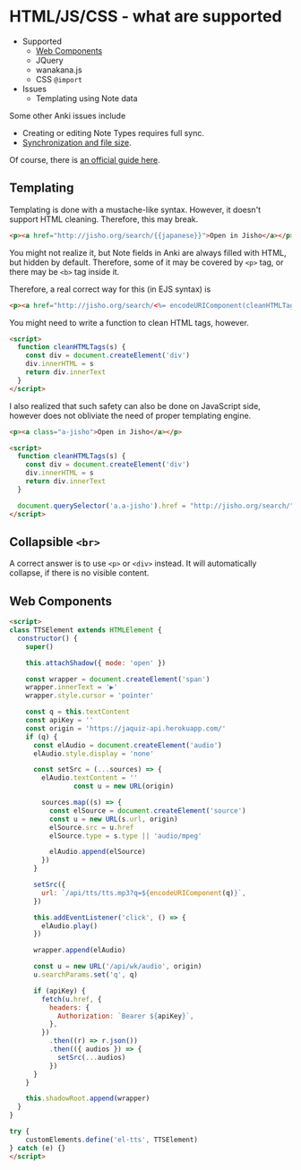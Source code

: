 # HTML/JS/CSS - what are supported

- Supported
  - [Web Components](#web-components)
  - JQuery
  - wanakana.js
  - CSS `@import`
- Issues
  - Templating using Note data

Some other Anki issues include

- Creating or editing Note Types requires full sync.
- [Synchronization and file size](/sync-size.md).

Of course, there is [an official guide here](https://docs.ankiweb.net/templates/styling.html).

## Templating

Templating is done with a mustache-like syntax. However, it doesn't support HTML cleaning. Therefore, this may break.

```html
<p><a href="http://jisho.org/search/{{japanese}}">Open in Jisho</a></p>
```

You might not realize it, but Note fields in Anki are always filled with HTML, but hidden by default. Therefore, some of it may be covered by `<p>` tag, or there may be `<b>` tag inside it.

Therefore, a real correct way for this (in EJS syntax) is

```html
<p><a href="http://jisho.org/search/<%= encodeURIComponent(cleanHTMLTags(japanese)) %>">Open in Jisho</a></p>
```

You might need to write a function to clean HTML tags, however.

```html
<script>
  function cleanHTMLTags(s) {
    const div = document.createElement('div')
    div.innerHTML = s
    return div.innerText
  }
</script>
```

I also realized that such safety can also be done on JavaScript side, however does not obliviate the need of proper templating engine.

```html
<p><a class="a-jisho">Open in Jisho</a></p>

<script>
  function cleanHTMLTags(s) {
    const div = document.createElement('div')
    div.innerHTML = s
    return div.innerText
  }

  document.querySelector('a.a-jisho').href = "http://jisho.org/search/" + encodeURIComponent(cleanHTMLTags("<%= japanese %>"))
</script>
```

## Collapsible `<br>`

A correct answer is to use `<p>` or `<div>` instead. It will automatically collapse, if there is no visible content.

## Web Components

```html
<script>
class TTSElement extends HTMLElement {
  constructor() {
    super()

    this.attachShadow({ mode: 'open' })

    const wrapper = document.createElement('span')
    wrapper.innerText = '▶️'
    wrapper.style.cursor = 'pointer'

    const q = this.textContent
    const apiKey = ''
    const origin = 'https://jaquiz-api.herokuapp.com/'
    if (q) {
      const elAudio = document.createElement('audio')
      elAudio.style.display = 'none'

      const setSrc = (...sources) => {
        elAudio.textContent = ''
				const u = new URL(origin)

        sources.map((s) => {
          const elSource = document.createElement('source')
          const u = new URL(s.url, origin)
          elSource.src = u.href
          elSource.type = s.type || 'audio/mpeg'

          elAudio.append(elSource)
        })
      }

      setSrc({
        url: `/api/tts/tts.mp3?q=${encodeURIComponent(q)}`,
      })

      this.addEventListener('click', () => {
        elAudio.play()
      })

      wrapper.append(elAudio)

      const u = new URL('/api/wk/audio', origin)
      u.searchParams.set('q', q)

      if (apiKey) {
        fetch(u.href, {
          headers: {
            Authorization: `Bearer ${apiKey}`,
          },
        })
          .then((r) => r.json())
          .then(({ audios }) => {
            setSrc(...audios)
          })
      }
    }

    this.shadowRoot.append(wrapper)
  }
}

try {
	customElements.define('el-tts', TTSElement)
} catch (e) {}
</script>
```
